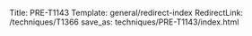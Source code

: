 Title: PRE-T1143
Template: general/redirect-index
RedirectLink: /techniques/T1366
save_as: techniques/PRE-T1143/index.html